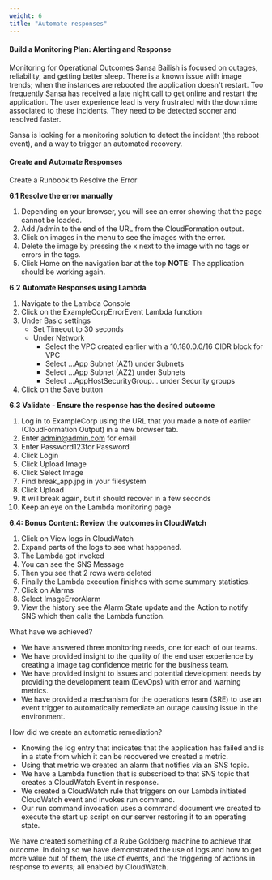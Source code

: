 ```yaml
---
weight: 6
title: "Automate responses"
---
```


#### Build a Monitoring Plan: Alerting and Response
 
Monitoring for Operational Outcomes Sansa Bailish is focused on outages, reliability, and getting better sleep. There is a known issue with image trends; when the instances are rebooted the application doesn't restart. Too frequently Sansa has received a late night call to get online and restart the application. The user experience lead is very frustrated with the downtime associated to these incidents. They need to be detected sooner and resolved faster. 
 
Sansa is looking for a monitoring solution to detect the incident (the reboot event), and a way to trigger an automated recovery. 
 
#### Create and Automate Responses 
 
Create a Runbook to Resolve the Error 
 
**6.1 Resolve the error manually** 
 
1. Depending on your browser, you will see an error showing that the page cannot be loaded. 
2. Add /admin to the end of the URL from the CloudFormation output. 
3. Click on images in the menu to see the images with the error. 
4. Delete the image by pressing the x next to the image with no tags or errors in the tags. 
5. Click Home on the navigation bar at the top 
**NOTE:** The application should be working again.  
 
**6.2 Automate Responses using Lambda** 
 
1. Navigate to the Lambda Console 
2. Click on the ExampleCorpErrorEvent Lambda function 
3. Under Basic settings 
    - Set Timeout to 30 seconds 
    - Under Network 
        - Select the VPC created earlier with a 10.180.0.0/16 CIDR block for VPC 
        - Select ...App Subnet (AZ1) under Subnets 
        - Select ...App Subnet (AZ2) under Subnets 
        - Select ...AppHostSecurityGroup... under Security groups 
4. Click on the Save button 
 
**6.3 Validate - Ensure the response has the desired outcome** 
 
1. Log in to ExampleCorp using the URL that you made a note of earlier (CloudFormation Output) in a new browser tab. 
2. Enter admin@admin.com for email 
3. Enter Password123for Password 
4. Click Login 
5. Click Upload Image 
6. Click Select Image 
7. Find break_app.jpg in your filesystem 
8. Click Upload 
9. It will break again, but it should recover in a few seconds 
10. Keep an eye on the Lambda monitoring page 
 
**6.4: Bonus Content: Review the outcomes in CloudWatch** 
 
1. Click on View logs in CloudWatch 
2. Expand parts of the logs to see what happened. 
3. The Lambda got invoked 
4. You can see the SNS Message 
5. Then you see that 2 rows were deleted 
6. Finally the Lambda execution finishes with some summary statistics. 
7. Click on Alarms 
8. Select ImageErrorAlarm 
9. View the history see the Alarm State update and the Action to notify SNS which then calls the Lambda function. 
 
What have we achieved? 
- We have answered three monitoring needs, one for each of our teams. 
- We have provided insight to the quality of the end user experience by creating a image tag confidence metric for the business team. 
- We have provided insight to issues and potential development needs by providing the development team (DevOps) with error and warning metrics. 
- We have provided a mechanism for the operations team (SRE) to use an event trigger to automatically remediate an outage causing issue in the environment. 
 
How did we create an automatic remediation? 
- Knowing the log entry that indicates that the application has failed and is in a state from which it can be recovered we created a metric. 
- Using that metric we created an alarm that notifies via an SNS topic. 
- We have a Lambda function that is subscribed to that SNS topic that creates a CloudWatch Event in response. 
- We created a CloudWatch rule that triggers on our Lambda initiated CloudWatch event and invokes run command. 
- Our run command invocation uses a command document we created to execute the start up script on our server restoring it to an operating state. 
 
We have created something of a Rube Goldberg machine to achieve that outcome. In doing so we have demonstrated the use of logs and how to get more value out of them, the use of events, and the triggering of actions in response to events; all enabled by CloudWatch. 
